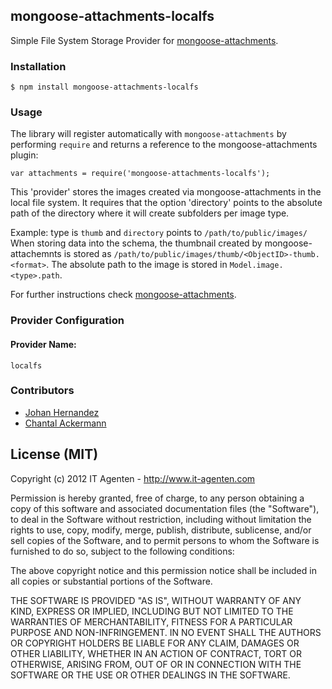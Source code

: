 ## mongoose-attachments-localfs

Simple File System Storage Provider for [mongoose-attachments](https://github.com/firebaseco/mongoose-attachments).

### Installation

    $ npm install mongoose-attachments-localfs

### Usage

The library will register automatically with `mongoose-attachments` by performing `require` and
returns a reference to the mongoose-attachments plugin:

    var attachments = require('mongoose-attachments-localfs');

This 'provider' stores the images created via mongoose-attachments in the local file system.
It requires that the option 'directory' points to the absolute path of the directory where it will create subfolders per image type.

Example: type is `thumb` and `directory` points to `/path/to/public/images/`
When storing data into the schema, the thumbnail created by mongoose-attachemnts is stored as `/path/to/public/images/thumb/<ObjectID>-thumb.<format>`.
The absolute path to the image is stored in `Model.image.<type>.path`.

For further instructions check [mongoose-attachments](https://github.com/firebaseco/mongoose-attachments).

### Provider Configuration
#### Provider Name:

    localfs


### Contributors

* [Johan Hernandez](https://github.com/thepumpkin1979)
* [Chantal Ackermann](https://github.com/nuarhu)

## License (MIT)

Copyright (c) 2012 IT Agenten - http://www.it-agenten.com

Permission is hereby granted, free of charge, to any person obtaining a copy of this software and associated documentation files (the "Software"), to deal in the Software without restriction, including without limitation the rights to use, copy, modify, merge, publish, distribute, sublicense, and/or sell copies of the Software, and to permit persons to whom the Software is furnished to do so, subject to the following conditions:

The above copyright notice and this permission notice shall be included in all copies or substantial portions of the Software.

THE SOFTWARE IS PROVIDED "AS IS", WITHOUT WARRANTY OF ANY KIND, EXPRESS OR IMPLIED, INCLUDING BUT NOT LIMITED TO THE WARRANTIES OF MERCHANTABILITY, FITNESS FOR A PARTICULAR PURPOSE AND NON-INFRINGEMENT. IN NO EVENT SHALL THE AUTHORS OR COPYRIGHT HOLDERS BE LIABLE FOR ANY CLAIM, DAMAGES OR OTHER LIABILITY, WHETHER IN AN ACTION OF CONTRACT, TORT OR OTHERWISE, ARISING FROM, OUT OF OR IN CONNECTION WITH THE SOFTWARE OR THE USE OR OTHER DEALINGS IN THE SOFTWARE.

